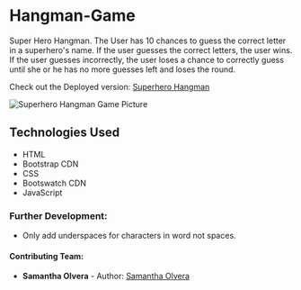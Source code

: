 # Hangman-Game
Super Hero Hangman. The User has 10 chances to guess the correct letter in a superhero's name. If the user guesses the correct letters, the user wins. If the user guesses incorrectly, the user loses a chance to correctly guess until she or he has no more guesses left and loses the round. 

Check out the Deployed version: [Superhero Hangman](https://smolvera.github.io/Hangman-Game/)

![Superhero Hangman Game Picture]("https://smolvera.github.io/Hangman-Game/assets/images/superheroHangman2.jpg)

## Technologies Used
 - HTML
 - Bootstrap CDN 
 - CSS
 - Bootswatch CDN
 - JavaScript
 
### Further Development:
- Only add underspaces for characters in word not spaces. 

#### Contributing Team:

* **Samantha Olvera** - Author: [Samantha Olvera](https://github.com/smolvera) 

